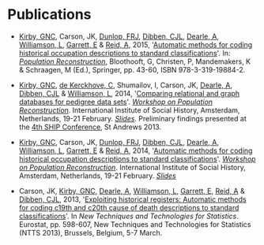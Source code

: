 # Publications

* [Kirby, GNC][1], Carson, JK, [Dunlop, FRJ][2], [Dibben, CJL][3], [Dearle, A][4], [Williamson, L][5], [Garrett, E][6] & [Reid, A][7], 2015, '[Automatic methods for coding historical occupation descriptions to standard classifications][8]'. In: *[Population Reconstruction][9]*, Bloothooft, G, Christen, P, Mandemakers, K & Schraagen, M (Ed.), Springer, pp. 43-60, ISBN 978-3-319-19884-2.

* [Kirby, GNC][10], [de Kerckhove, C][11], Shumailov, I, Carson, JK, [Dearle, A][12], [Dibben, CJL][13] & [Williamson, L][14], 2014, '[Comparing relational and graph databases for pedigree data sets][15]'. *[Workshop on Population Reconstruction][16]*. International Institute of Social History, Amsterdam, Netherlands, 19-21 February. *[Slides][17]*. Preliminary findings presented at the [4th SHIP Conference][18], St Andrews 2013.

* [Kirby, GNC][19], Carson, JK, [Dunlop, FRJ][20], [Dibben, CJL][21], [Dearle, A][22], [Williamson, L][23], [Garrett, E][24] & [Reid, A][25], 2014, '[Automatic methods for coding historical occupation descriptions to standard classifications][26]'. *[Workshop on Population Reconstruction][27]*. International Institute of Social History, Amsterdam, Netherlands, 19-21 February. *[Slides][28]*

* Carson, JK, [Kirby, GNC][29], [Dearle, A][30], [Williamson, L][31], [Garrett, E][32], [Reid, A][33] & [Dibben, CJL][34], 2013, '[Exploiting historical registers: Automatic methods for coding c19th and c20th cause of death descriptions to standard classifications][35]'. In *New Techniques and Technologies for Statistics*. Eurostat, pp. 598-607, New Techniques and Technologies for Statistics (NTTS 2013), Brussels, Belgium, 5-7 March.

[1]:	https://risweb.st-andrews.ac.uk/portal/da/persons/graham-njal-cameron-kirby(4d01ed18-cde6-4dd6-9948-64451f43a1a7).html
[2]:	https://risweb.st-andrews.ac.uk/portal/da/persons/fraser-robin-james-dunlop(5339ebb1-528c-4e15-ab7a-ba2c8c26bbc3).html
[3]:	https://risweb.st-andrews.ac.uk/portal/da/persons/christopher-john-lloyd-dibben(9361a0d3-e534-4772-9c37-0b744cc7a211).html
[4]:	https://risweb.st-andrews.ac.uk/portal/da/persons/alan-dearle(2c185714-f33d-4d3a-9f98-9fe210cc3bdd).html
[5]:	http://www.ed.ac.uk/schools-departments/geosciences/people?indv=3966
[6]:	http://www.geog.cam.ac.uk/people/garrett/
[7]:	http://www.geog.cam.ac.uk/people/reid/
[8]:	http://socialhistory.org/sites/default/files/docs/kirby_et_al_-_occupation_coding.pdf#overlay-context=en/hsn/programme-workshop-population-reconstruction
[9]:	http://www.springer.com/gp/book/9783319198835
[10]:	https://risweb.st-andrews.ac.uk/portal/da/persons/graham-njal-cameron-kirby(4d01ed18-cde6-4dd6-9948-64451f43a1a7).html
[11]:	https://www.linkedin.com/in/cfedk
[12]:	https://risweb.st-andrews.ac.uk/portal/da/persons/alan-dearle(2c185714-f33d-4d3a-9f98-9fe210cc3bdd).html
[13]:	https://risweb.st-andrews.ac.uk/portal/da/persons/christopher-john-lloyd-dibben(9361a0d3-e534-4772-9c37-0b744cc7a211).html
[14]:	http://www.ed.ac.uk/schools-departments/geosciences/people?indv=3966
[15]:	http://socialhistory.org/sites/default/files/docs/kirby_et_al_-_database_comparison.pdf#overlay-context=en/hsn/programme-workshop-population-reconstruction
[16]:	http://socialhistory.org/en/hsn/workshop-population-reconstruction
[17]:	/files/amsterdam-database-slides.pdf
[18]:	http://www.scot-ship.ac.uk/conference-2013
[19]:	https://risweb.st-andrews.ac.uk/portal/da/persons/graham-njal-cameron-kirby(4d01ed18-cde6-4dd6-9948-64451f43a1a7).html
[20]:	https://risweb.st-andrews.ac.uk/portal/da/persons/fraser-robin-james-dunlop(5339ebb1-528c-4e15-ab7a-ba2c8c26bbc3).html
[21]:	https://risweb.st-andrews.ac.uk/portal/da/persons/christopher-john-lloyd-dibben(9361a0d3-e534-4772-9c37-0b744cc7a211).html
[22]:	https://risweb.st-andrews.ac.uk/portal/da/persons/alan-dearle(2c185714-f33d-4d3a-9f98-9fe210cc3bdd).html
[23]:	http://www.ed.ac.uk/schools-departments/geosciences/people?indv=3966
[24]:	http://www.geog.cam.ac.uk/people/garrett/
[25]:	http://www.geog.cam.ac.uk/people/reid/
[26]:	http://socialhistory.org/sites/default/files/docs/kirby_et_al_-_occupation_coding.pdf#overlay-context=en/hsn/programme-workshop-population-reconstruction
[27]:	http://socialhistory.org/en/hsn/workshop-population-reconstruction
[28]:	/files/amsterdam-coding-slides.pdf
[29]:	https://risweb.st-andrews.ac.uk/portal/da/persons/graham-njal-cameron-kirby(4d01ed18-cde6-4dd6-9948-64451f43a1a7).html
[30]:	https://risweb.st-andrews.ac.uk/portal/da/persons/alan-dearle(2c185714-f33d-4d3a-9f98-9fe210cc3bdd).html
[31]:	http://www.ed.ac.uk/schools-departments/geosciences/people?indv=3966
[32]:	http://www.geog.cam.ac.uk/people/garrett/
[33]:	http://www.geog.cam.ac.uk/people/reid/
[34]:	https://risweb.st-andrews.ac.uk/portal/da/persons/christopher-john-lloyd-dibben(9361a0d3-e534-4772-9c37-0b744cc7a211).html
[35]:	https://risweb.st-andrews.ac.uk/portal/da/researchoutput/exploiting-historical-registers-automatic-methods-for-coding-c19th-and-c20th-cause-of-death-descriptions-to-standard-classifications(1314709c-8a20-4431-92c5-576dca1a9b56).html